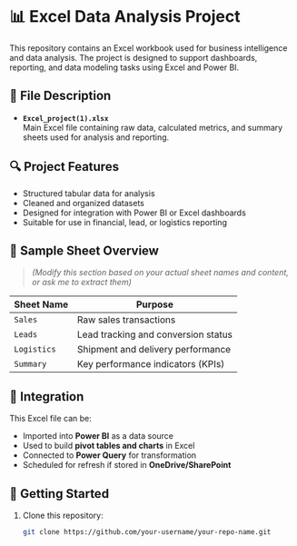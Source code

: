 # 📊 Excel Data Analysis Project

This repository contains an Excel workbook used for business intelligence and data analysis. The project is designed to support dashboards, reporting, and data modeling tasks using Excel and Power BI.

## 📁 File Description

- **`Excel_project(1).xlsx`**  
  Main Excel file containing raw data, calculated metrics, and summary sheets used for analysis and reporting.

## 🔍 Project Features

- Structured tabular data for analysis
- Cleaned and organized datasets
- Designed for integration with Power BI or Excel dashboards
- Suitable for use in financial, lead, or logistics reporting

## 📑 Sample Sheet Overview

> *(Modify this section based on your actual sheet names and content, or ask me to extract them)*

| Sheet Name     | Purpose                             |
|----------------|-------------------------------------|
| `Sales`        | Raw sales transactions              |
| `Leads`        | Lead tracking and conversion status |
| `Logistics`    | Shipment and delivery performance   |
| `Summary`      | Key performance indicators (KPIs)   |

## 🧩 Integration

This Excel file can be:
- Imported into **Power BI** as a data source
- Used to build **pivot tables and charts** in Excel
- Connected to **Power Query** for transformation
- Scheduled for refresh if stored in **OneDrive/SharePoint**

## 🚀 Getting Started

1. Clone this repository:
   ```bash
   git clone https://github.com/your-username/your-repo-name.git
